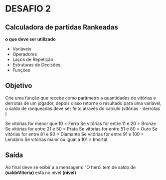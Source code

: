 # DESAFIO 2 

## Calculadora de partidas Rankeadas

**o que deve ser utilizado**
- Variáveis
- Operadores
- Laços de Repetição
- Estruturas de Decisões
- Funções

## Objetivo

Crie uma função que recebe como parâmetro a quantidades de vitórias e derrotas de um jogador, depois disso retorne o resultado para uma variável, o saldo de ranqueadas deve ser feito através do calculo (vitórias - derrotas )

Se vitórias for menor que 10 = Ferro
Se vitórias for entre 11 e 20 = Bronze
Se vitórias for entre 21 e 50 = Prata
Se vitórias for entre 51 e 80 = Ouro
Se vitórias for entre 81 e 90 = Diamante
Se vitórias for entre 91 e 100 = Lendário
Se vitórias maior ou igual a 101 = Imortal

## Saída 

Ao final deve se exibir a a mensagem:
"O herói tem de saldo de **(saldoVitoria)** está no nível **(nivel)**